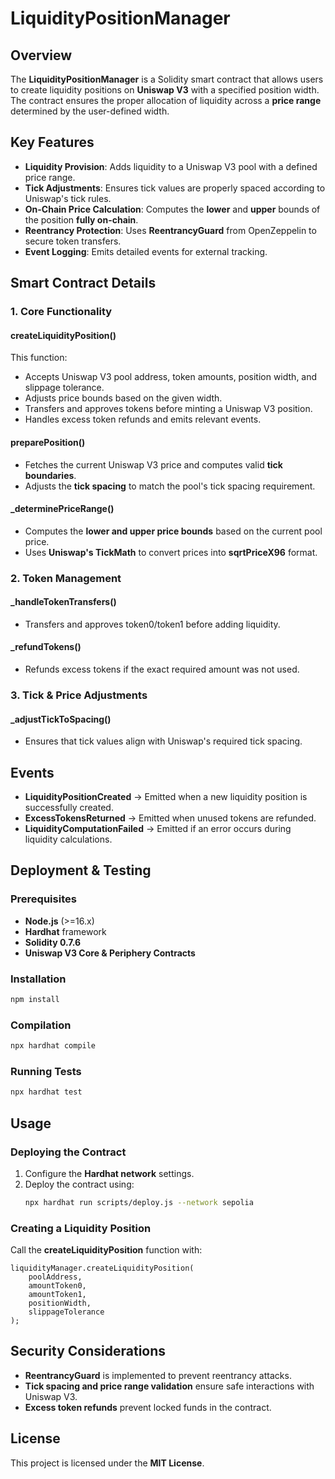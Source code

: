 # LiquidityPositionManager

## Overview
The **LiquidityPositionManager** is a Solidity smart contract that allows users to create liquidity positions on **Uniswap V3** with a specified position width. The contract ensures the proper allocation of liquidity across a **price range** determined by the user-defined width.

## Key Features
- **Liquidity Provision**: Adds liquidity to a Uniswap V3 pool with a defined price range.
- **Tick Adjustments**: Ensures tick values are properly spaced according to Uniswap's tick rules.
- **On-Chain Price Calculation**: Computes the **lower** and **upper** bounds of the position **fully on-chain**.
- **Reentrancy Protection**: Uses **ReentrancyGuard** from OpenZeppelin to secure token transfers.
- **Event Logging**: Emits detailed events for external tracking.

## Smart Contract Details
### **1. Core Functionality**
#### **createLiquidityPosition()**
This function:
- Accepts Uniswap V3 pool address, token amounts, position width, and slippage tolerance.
- Adjusts price bounds based on the given width.
- Transfers and approves tokens before minting a Uniswap V3 position.
- Handles excess token refunds and emits relevant events.

#### **preparePosition()**
- Fetches the current Uniswap V3 price and computes valid **tick boundaries**.
- Adjusts the **tick spacing** to match the pool's tick spacing requirement.

#### **_determinePriceRange()**
- Computes the **lower and upper price bounds** based on the current pool price.
- Uses **Uniswap's TickMath** to convert prices into **sqrtPriceX96** format.

### **2. Token Management**
#### **_handleTokenTransfers()**
- Transfers and approves token0/token1 before adding liquidity.

#### **_refundTokens()**
- Refunds excess tokens if the exact required amount was not used.

### **3. Tick & Price Adjustments**
#### **_adjustTickToSpacing()**
- Ensures that tick values align with Uniswap's required tick spacing.

## Events
- **LiquidityPositionCreated** → Emitted when a new liquidity position is successfully created.
- **ExcessTokensReturned** → Emitted when unused tokens are refunded.
- **LiquidityComputationFailed** → Emitted if an error occurs during liquidity calculations.

## Deployment & Testing
### Prerequisites
- **Node.js** (>=16.x)
- **Hardhat** framework
- **Solidity 0.7.6**
- **Uniswap V3 Core & Periphery Contracts**

### Installation
```sh
npm install
```

### Compilation
```sh
npx hardhat compile
```

### Running Tests
```sh
npx hardhat test
```

## Usage
### Deploying the Contract
1. Configure the **Hardhat network** settings.
2. Deploy the contract using:
   ```sh
   npx hardhat run scripts/deploy.js --network sepolia
   ```

### Creating a Liquidity Position
Call the **createLiquidityPosition** function with:
```solidity
liquidityManager.createLiquidityPosition(
    poolAddress,
    amountToken0,
    amountToken1,
    positionWidth,
    slippageTolerance
);
```

## Security Considerations
- **ReentrancyGuard** is implemented to prevent reentrancy attacks.
- **Tick spacing and price range validation** ensure safe interactions with Uniswap V3.
- **Excess token refunds** prevent locked funds in the contract.

## License
This project is licensed under the **MIT License**.

